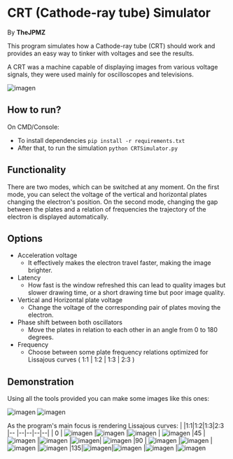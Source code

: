 # CRT (Cathode-ray tube) Simulator
By **TheJPMZ**

This program simulates how a Cathode-ray tube (CRT) should work and provides an easy way to tinker with voltages and see the results. 

A CRT was a machine capable of displaying images from various voltage signals, they were used mainly for oscilloscopes and televisions.

![imagen](https://user-images.githubusercontent.com/64183934/137262036-cd78e342-70db-46d2-ac0d-38b864be256e.png)

## How to run?
On CMD/Console:
- To install dependencies ```pip install -r requirements.txt```
- After that, to run the simulation ```python CRTSimulator.py```


## Functionality
There are two modes, which can be switched at any moment.
On the first mode, you can select the voltage of the vertical and horizontal plates changing the electron's position. 
On the second mode, changing the gap between the plates and a relation of frequencies the trajectory of the electron is displayed automatically.

## Options
- Acceleration voltage 
	- It effectively makes the electron travel faster, making the image brighter.
- Latency
	- How fast is the window refreshed this can lead to quality images but slower drawing time, or a short drawing time but poor image quality.
- Vertical and Horizontal plate voltage
	- Change the voltage of the corresponding pair of plates moving the electron.
- Phase shift between both oscillators
	- Move the plates in relation to each other in an angle from 0 to 180 degrees.
- Frequency
	- Choose between some plate frequency relations optimized for Lissajous curves ( 1:1 | 1:2 | 1:3 | 2:3 )

## Demonstration

Using all the tools provided you can make some images like this ones:

![imagen](https://user-images.githubusercontent.com/64183934/137262036-cd78e342-70db-46d2-ac0d-38b864be256e.png)
![imagen](https://user-images.githubusercontent.com/64183934/137265998-5786ea3a-9e3f-4abd-98cc-063c3f62969b.png)

As the program's main focus is rendering Lissajous curves:
|   |1:1|1:2|1:3|2:3
|-- |--|--|--|--|
| 0 | ![imagen](https://user-images.githubusercontent.com/64183934/137271752-903bb165-2a63-449f-ad76-adb0a122a2c8.png) |![imagen](https://user-images.githubusercontent.com/64183934/137271779-0966bba7-ab18-4091-b5eb-0e6ec1072749.png) |![imagen](https://user-images.githubusercontent.com/64183934/137271798-50332db2-a682-4a6d-b6b1-ed466efa048c.png) | ![imagen](https://user-images.githubusercontent.com/64183934/137271827-852ec96f-93d6-4005-a53a-4c345374a51d.png)
|45 | ![imagen](https://user-images.githubusercontent.com/64183934/137272136-f3641c7b-b934-48bc-beb7-be88509ba367.png) |![imagen](https://user-images.githubusercontent.com/64183934/137272178-05649540-abcd-4cb8-a445-75388eb2783d.png) |![imagen](https://user-images.githubusercontent.com/64183934/137272215-d9409cab-f37f-4e0e-837f-280e24ccdcd3.png)| ![imagen](https://user-images.githubusercontent.com/64183934/137272242-1a1d403b-332a-4fa7-92b0-478994acdc47.png)
|90 | ![imagen](https://user-images.githubusercontent.com/64183934/137272473-300bb16c-15a0-4711-9e1b-0c0bd4b5a487.png) |![imagen](https://user-images.githubusercontent.com/64183934/137272496-417ec018-c343-4946-bdcc-9372b56ca1d8.png) |![imagen](https://user-images.githubusercontent.com/64183934/137272518-b69f5069-ff69-4032-b96b-80593c20df2b.png) |![imagen](https://user-images.githubusercontent.com/64183934/137272545-bea51c0a-e235-4b91-a410-d698b0cbd9aa.png)
|135|![imagen](https://user-images.githubusercontent.com/64183934/137272623-ee658ac1-4365-4efd-9580-9a0d6fcc4a87.png)|![imagen](https://user-images.githubusercontent.com/64183934/137272647-d4fe4b79-3075-4dac-82e0-7e9491126198.png) |![imagen](https://user-images.githubusercontent.com/64183934/137272681-e722ddda-ec8a-45b4-8c23-6c5532acee7e.png) |![imagen](https://user-images.githubusercontent.com/64183934/137272710-1c603bb0-476d-47b2-a9da-9bed0a9f9c7e.png)
